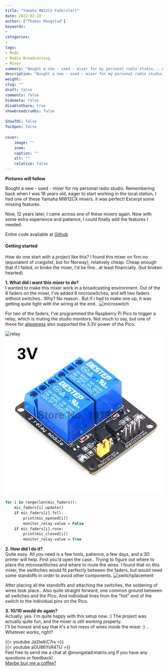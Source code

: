 ```yaml
---
title: "Yamaha MW12CX Faderstart"
date: 2022-02-10
author: ["Thomas Mongstad"]
keywords: 
- 
categories:
- 
tags:
- Mods
- Radio Broadcasting
- Mixer
summary: "Bought a new - used - mixer for my personal radio studio... And made a mess!"
description: "Bought a new - used - mixer for my personal radio studio... And made a mess!"
weight:
slug: ""
draft: false
comments: false
hidemeta: false
disableShare: true
showbreadcrumbs: false

ShowTOC: false
TocOpen: false 

cover:
    image: "" 
    zoom: 
    caption: ""
    alt: ""
    relative: false
---
```




**Pictures will follow**

Bought a new - used - mixer for my personal radio studio. 
Remembering back when I was 18 years old, eager to start working in the local station, 
I had one of these Yamaha MW12CX mixers. it was perfect! Excerpt some missing features.

Now, 12 years later, I came across one of these mixers again. Now with some extra experience and patience, I could finally add the features I needed. 

Entire code available at [Github](https://github.com/Mongstaen/YamahaCircuitPython/blob/main/code.py)

#### Getting started  
How do one start with a project like this? I found this mixer on finn.no (equvialent of craigslist, but for Norway), relatively cheap. Cheap enough that if I failed, or broke the mixer, I'd be fine.. at least financially. (but broken hearted)

**1. What did i want this mixer to do?**  
I wanted to make this mixer work in a broadcasting environment. 
Out of the 8 faders on the mixer, I've added 6 microswitches, and left two faders without switches.. Why? No reason.. But if i had to make one up, it was getting quite tight with the wiring at the end..
![microswitch](https://raw.githubusercontent.com/Mongstaen/mongstad.dev/main/public/images/microswitch1.png?token=GHSAT0AAAAAABPUULSJYRBR6UCPCEV4XNMUYSRI5JA)

For two of the faders, I've programmed the Raspberry Pi Pico to trigger a relay, which is muting the studio monitors.
Not much to say, but one of these for [aliexpress](https://www.aliexpress.com/item/32857386584.html?spm=a2g0o.order_list.0.0.21ef1802OIoa3v) also supported the 3.3V power of the Pico.

![relay](https://ae01.alicdn.com/kf/HTB1L6yKevWG3KVjSZPcq6zkbXXaL/3-3V-2-Channel-Relay-Module-Optocoupler-Isolation-Module-Relay-Control-Board.jpg_Q90.jpg_.webp)
![relay1](static/images/relay.png)

```pascal
for i in range(len(mic_faders)):
    mic_faders[i].update()
    if mic_faders[i].fell:
        print(mic_opened[i])
        monitor_relay.value = False
    if mic_faders[i].rose:
        print(mic_closed[i])
        monitor_relay.value = True
```

**2. How did I do it?**  
Quite easy. All you need is a few tools, patience, a few days, and a 3D printer will help. 
First you'd open the case.. Trying to figure out where to place the microswithches and where to route the wires. 
I found that on this mixer, the swithches would fit perfectly between the faders, but would need some standoffs in order to avoid other components. 
![switchplacement](https://www.mongstad.dev/images/microswitch1.png)

After placing all the standoffs and attaching the switches, the soldering of wires took place.. 
Also quite straight forward, one common ground between all switches and the Pico. And individual lines from the "hot" end of the switch to the individual pins on the Pico. 

**3. 10/10 would do again?**  
Actually, yes. I'm quite happy with this setup now. :)
The project was actually quite fun, and the mixer is still working properly.  
I'll be honest and say that it's a hot mess of wires inside the mixer :) .. Whatever works, right?

{{< youtube Ja2IeAiC7rs >}}  
{{< youtube aOU86YsR4TU >}}  
Feel free to send me a chat at @mongstad:matrix.org if you have any questions or feedback!  
[Maybe buy me a coffee?](https://www.buymeacoffee.com/mongstad)